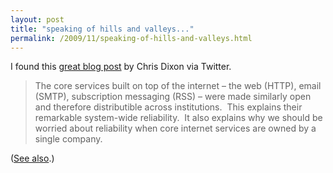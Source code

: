 ```yaml
---
layout: post
title: "speaking of hills and valleys..."
permalink: /2009/11/speaking-of-hills-and-valleys.html
---
```


I found this [great blog post](http://cdixon.org/?p=1293) by Chris Dixon via Twitter.

> The core services built on top of the internet – the web (HTTP), email (SMTP), subscription messaging (RSS) – were made similarly open and therefore distributible across institutions.  This explains their remarkable system-wide reliability.  It also explains why we should be worried about reliability when core internet services are owned by a single company.

([See also](http://www.sippey.com/2009/11/hills-and-valleys.html).)